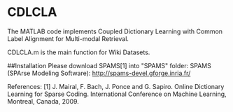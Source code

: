 # CDLCLA

The MATLAB code implements Coupled Dictionary Learning with Common Label Alignment for Multi-modal Retrieval.

CDLCLA.m is the main function for Wiki Datasets.


##Installation
Please download SPAMS[1] into "SPAMS" folder:
SPAMS (SPArse Modeling Software): http://spams-devel.gforge.inria.fr/


References:
[1] J. Mairal, F. Bach, J. Ponce and G. Sapiro. Online Dictionary Learning for Sparse Coding. International Conference on Machine Learning, Montreal, Canada, 2009.
